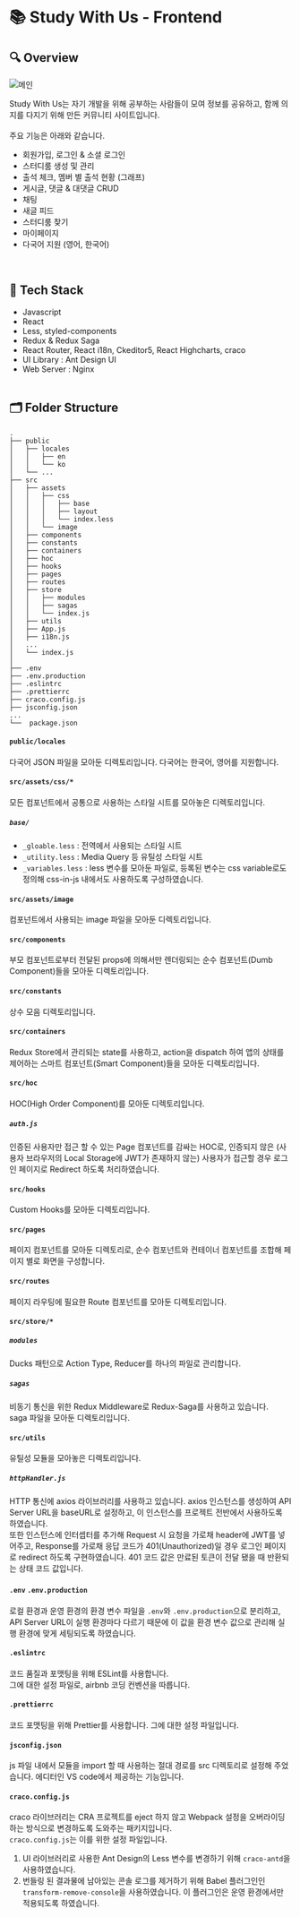 # 📚 Study With Us - Frontend

## 🔍 Overview

![메인](https://user-images.githubusercontent.com/41765537/110615240-905e0f80-81d6-11eb-843f-60de4cbf6937.gif)
<br/>

Study With Us는 자기 개발을 위해 공부하는 사람들이 모여 정보를 공유하고, 함께 의지를 다지기 위해 만든 커뮤니티 사이트입니다.<br/><br/>
주요 기능은 아래와 같습니다.

-   회원가입, 로그인 & 소셜 로그인
-   스터디룸 생성 및 관리
-   출석 체크, 멤버 별 출석 현황 (그래프)
-   게시글, 댓글 & 대댓글 CRUD
-   채팅
-   새글 피드
-   스터디룸 찾기
-   마이페이지
-   다국어 지원 (영어, 한국어)
<br/>
<!-- 자세한 기능 설명과 구현 내용은 [기술 블로그]()에 포스팅 해두었습니다. -->

## 🔧 Tech Stack
- Javascript
- React
- Less, styled-components
- Redux & Redux Saga
- React Router, React i18n, Ckeditor5, React Highcharts, craco
- UI Library : Ant Design UI
- Web Server : Nginx
    <br/><br/>

## 🗂 Folder Structure

```
.
├── public
│   ├── locales
│   │   ├── en
│   │   └── ko
│   └── ...
├── src
│   ├── assets
│   │   ├── css
│   │   │   ├── base
│   │   │   ├── layout
│   │   │   └── index.less
│   │   └── image
│   ├── components
│   ├── constants
│   ├── containers
│   ├── hoc
│   ├── hooks
│   ├── pages
│   ├── routes
│   ├── store
│   │   ├── modules
│   │   ├── sagas
│   │   └── index.js
│   ├── utils
│   ├── App.js
│   ├── i18n.js
│   ...
│   └── index.js
│
├── .env
├── .env.production
├── .eslintrc
├── .prettierrc
├── craco.config.js
├── jsconfig.json
...
└──  package.json
```

#### `public/locales`

다국어 JSON 파일을 모아둔 디렉토리입니다. 다국어는 한국어, 영어를 지원합니다.

#### `src/assets/css/*`

모든 컴포넌트에서 공통으로 사용하는 스타일 시트를 모아놓은 디렉토리입니다.

##### `base/`

-   `_gloable.less` : 전역에서 사용되는 스타일 시트
-   `_utility.less` : Media Query 등 유틸성 스타일 시트
-   `_variables.less` : less 변수를 모아둔 파일로, 등록된 변수는 css variable로도 정의해 css-in-js 내에서도 사용하도록 구성하였습니다.

#### `src/assets/image`

컴포넌트에서 사용되는 image 파일을 모아둔 디렉토리입니다.

#### `src/components`

부모 컴포넌트로부터 전달된 props에 의해서만 렌더링되는 순수 컴포넌트(Dumb Component)들을 모아둔 디렉토리입니다.

#### `src/constants`

상수 모음 디렉토리입니다.

#### `src/containers`

Redux Store에서 관리되는 state를 사용하고, action을 dispatch 하여 앱의 상태를 제어하는 스마트 컴포넌트(Smart Component)들을 모아둔 디렉토리입니다.

#### `src/hoc`

HOC(High Order Component)를 모아둔 디렉토리입니다.<br/>

##### `auth.js`

인증된 사용자만 접근 할 수 있는 Page 컴포넌트를 감싸는 HOC로, 인증되지 않은 (사용자 브라우저의 Local Storage에 JWT가 존재하지 않는) 사용자가 접근할 경우 로그인 페이지로 Redirect 하도록 처리하였습니다.

#### `src/hooks`

Custom Hooks를 모아둔 디렉토리입니다.

#### `src/pages`

페이지 컴포넌트를 모아둔 디렉토리로, 순수 컴포넌트와 컨테이너 컴포넌트를 조합해 페이지 별로 화면을 구성합니다.

#### `src/routes`

페이지 라우팅에 필요한 Route 컴포넌트를 모아둔 디렉토리입니다.

#### `src/store/*`

##### `modules`

Ducks 패턴으로 Action Type, Reducer를 하나의 파일로 관리합니다.

##### `sagas`

비동기 통신을 위한 Redux Middleware로 Redux-Saga를 사용하고 있습니다.<br/>
saga 파일을 모아둔 디렉토리입니다.

#### `src/utils`

유틸성 모듈을 모아놓은 디렉토리입니다.

##### `httpHandler.js`

HTTP 통신에 axios 라이브러리를 사용하고 있습니다. axios 인스턴스를 생성하여 API Server URL을 baseURL로 설정하고, 이 인스턴스를 프로젝트 전반에서 사용하도록 하였습니다.<br/>
또한 인스턴스에 인터셉터를 추가해 Request 시 요청을 가로채 header에 JWT를 넣어주고, Response를 가로채 응답 코드가 401(Unauthorized)일 경우 로그인 페이지로 redirect 하도록 구현하였습니다. 401 코드 값은 만료된 토큰이 전달 됐을 때 반환되는 상태 코드 값입니다.

#### `.env` `.env.production`

로컬 환경과 운영 환경의 환경 변수 파일을 `.env`와 `.env.production`으로 분리하고, API Server URL이 실행 환경마다 다르기 때문에 이 값을 환경 변수 값으로 관리해 실행 환경에 맞게 세팅되도록 하였습니다.

#### `.eslintrc`

코드 품질과 포맷팅을 위해 ESLint를 사용합니다.<br/>그에 대한 설정 파일로, airbnb 코딩 컨벤션을 따릅니다.

#### `.prettierrc`

코드 포맷팅을 위해 Prettier를 사용합니다. 그에 대한 설정 파일입니다.

#### `jsconfig.json`

js 파일 내에서 모듈을 import 할 때 사용하는 절대 경로를 src 디렉토리로 설정해 주었습니다. 에디터인 VS code에서 제공하는 기능입니다.

#### `craco.config.js`

craco 라이브러리는 CRA 프로젝트를 eject 하지 않고 Webpack 설정을 오버라이딩 하는 방식으로 변경하도록 도와주는 패키지입니다.<br/>`craco.config.js`는 이를 위한 설정 파일입니다.<br/>

1. UI 라이브러리로 사용한 Ant Design의 Less 변수를 변경하기 위해 `craco-antd`을 사용하였습니다.
2. 번들링 된 결과물에 남아있는 콘솔 로그를 제거하기 위해 Babel 플러그인인 `transform-remove-console`을 사용하였습니다. 이 플러그인은 운영 환경에서만 적용되도록 하였습니다.
